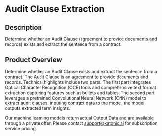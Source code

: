# Audit Clause Extraction

## Description
Determine whether an Audit Clause (agreement to provide documents and records) exists and extract the sentence from a contract.

## Product Overview
Determine whether an Audit Clause exists and extract the sentence from a contract. The Audit Clause is an agreement to provide documents and records. Technical highlights include two parts. The first part integrates Optical Character Recognition (OCR) tools and comprehensive text format extraction capturing features such as bullets and tables. The second part leverages a pretrained Convolutional Neural Network (CNN) model to extract audit clauses. Inputing contract data to the model, the model outputs extracted term insights. 

Our machine learning models return actual Output Data and are available through a private offer. Please contact support@katonic.ai for subscription service pricing.
